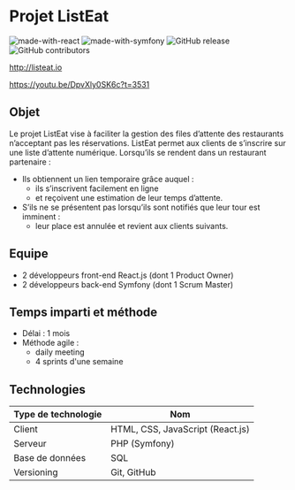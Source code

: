 # Projet ListEat

![made-with-react](https://img.shields.io/badge/Made_with-React_/Redux-orange?style=flat)  ![made-with-symfony](https://img.shields.io/badge/Made_with-Symfony_5-blue?style=flat)  ![GitHub release](https://img.shields.io/badge/version-1.0.0-lightgrey?style=flat)  ![GitHub contributors](https://img.shields.io/badge/Contributeurs-4-success?style=flat)

http://listeat.io

https://youtu.be/DpvXly0SK6c?t=3531

## Objet
Le projet ListEat vise à faciliter la gestion des files d’attente des restaurants n’acceptant pas les réservations.
ListEat permet aux clients de s’inscrire sur une liste d’attente numérique. Lorsqu’ils se rendent dans un restaurant partenaire : 
- Ils obtiennent un lien temporaire grâce auquel :
  - ils s’inscrivent facilement en ligne
  - et reçoivent une estimation de leur temps d’attente.
- S’ils ne se présentent pas lorsqu’ils sont notifiés que leur tour est imminent :
  - leur place est annulée et revient aux clients suivants.

## Equipe
- 2 développeurs front-end React.js (dont 1 Product Owner)
- 2 développeurs back-end Symfony (dont 1 Scrum Master)

## Temps imparti et méthode
- Délai : 1 mois
- Méthode agile :
  - daily meeting
  - 4 sprints d'une semaine

## Technologies
|Type de technologie|Nom|
|-|-|
|Client|HTML, CSS, JavaScript (React.js)|
|Serveur|PHP (Symfony)|
|Base de données|SQL|
|Versioning|Git, GitHub|
